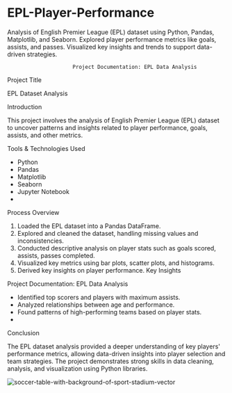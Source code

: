 # EPL-Player-Performance
Analysis of English Premier League (EPL) dataset using Python, Pandas, Matplotlib, and Seaborn. Explored player performance metrics like goals, assists, and passes. Visualized key insights and trends to support data-driven strategies.

                         Project Documentation: EPL Data Analysis
                         
Project Title

EPL Dataset Analysis

Introduction

This project involves the analysis of English Premier League (EPL) dataset to uncover patterns and insights related to player performance, goals, assists, and other metrics.

Tools & Technologies Used

- Python
- Pandas
- Matplotlib
- Seaborn
- Jupyter Notebook
- 
Process Overview
1. Loaded the EPL dataset into a Pandas DataFrame.
2. Explored and cleaned the dataset, handling missing values and inconsistencies.
3. Conducted descriptive analysis on player stats such as goals scored, assists, passes completed.
4. Visualized key metrics using bar plots, scatter plots, and histograms.
5. Derived key insights on player performance.
Key Insights

Project Documentation: EPL Data Analysis

- Identified top scorers and players with maximum assists.
- Analyzed relationships between age and performance.
- Found patterns of high-performing teams based on player stats.
- 
Conclusion

The EPL dataset analysis provided a deeper understanding of key players' performance metrics, allowing data-driven insights into player selection and team strategies. The project demonstrates strong skills in data cleaning, analysis, and visualization using Python libraries.

![soccer-table-with-background-of-sport-stadium-vector](https://github.com/user-attachments/assets/8f6d10d9-897d-40e0-96ad-7631ebf495d9)

